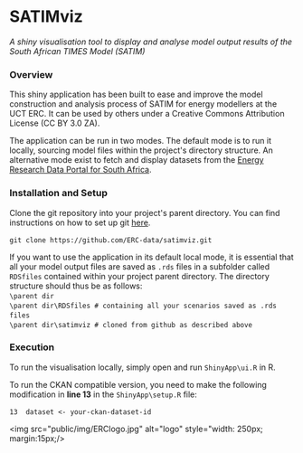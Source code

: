# SATIMviz
_A shiny visualisation tool to display and analyse model output results of the South African TIMES Model (SATIM)_

### Overview
This shiny application has been built to ease and improve the model construction and analysis process of SATIM for energy modellers at the UCT ERC. It can be used by others under a Creative Commons Attribution License (CC BY 3.0 ZA).  

The application can be run in two modes. The default mode is to run it locally, sourcing model files within the project's directory structure. An alternative mode exist to fetch and display datasets from the [Energy Research Data Portal for South Africa](www.energydata.uct.ac.za).

### Installation and Setup
Clone the git repository into your project's parent directory. You can find instructions on how to set up git [here](https://git-scm.com/book/en/v2/Getting-Started-Installing-Git).
```{r}
git clone https://github.com/ERC-data/satimviz.git
```
If you want to use the application in its default local mode, it is essential that all your model output files are saved as `.rds` files in a subfolder called `RDSfiles` contained within your project parent directory. The directory structure should thus be as follows:  
`\parent dir`  
`\parent dir\RDSfiles # containing all your scenarios saved as .rds files`  
`\parent dir\satimviz # cloned from github as described above`

### Execution
To run the visualisation locally, simply open and run `ShinyApp\ui.R` in R.

To run the CKAN compatible version, you need to make the following modification in **line 13** in the `ShinyApp\setup.R` file:
```{r}
13  dataset <- your-ckan-dataset-id
```  


<img src="public/img/ERClogo.jpg" alt="logo" style="width: 250px; margin:15px;/>